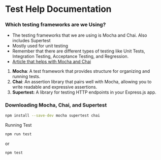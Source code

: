 # Test Help Documentation

### Which testing frameworks are we Using?
- The testing frameworks that we are using is Mocha and Chai. Also includes Supertest
- Mostly used for unit testing 
- Remember that there are different types of testing like Unit Tests, Integration Testing, Acceptance Testing, and Regression.
- [Article that helps with Mocha and Chai](https://www.browserstack.com/guide/unit-testing-for-nodejs-using-mocha-and-chai)

1. **Mocha**: A test framework that provides structure for organizing and running tests.
2. **Chai**: An assertion library that pairs well with Mocha, allowing you to write readable and expressive assertions.
3. **Supertest:** A library for testing HTTP endpoints in your Express.js app.

### Downloading Mocha, Chai, and Supertest
```bash
npm install --save-dev mocha supertest chai
```

Running Test
```bash
npm run test
```
or
```bash
npm test
```
